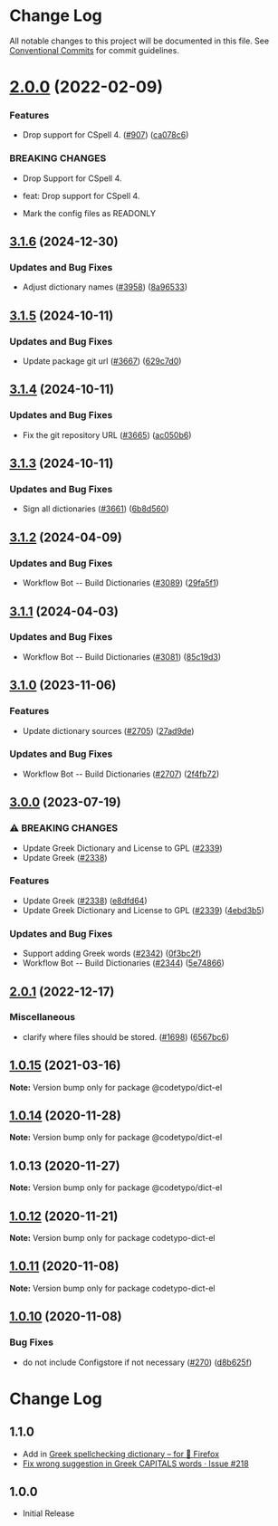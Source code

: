 # Change Log

All notable changes to this project will be documented in this file.
See [Conventional Commits](https://conventionalcommits.org) for commit guidelines.

# [2.0.0](https://github.com/khulnasofto-dicts/compare/@codetypo/dict-el@1.0.15...@codetypo/dict-el@2.0.0) (2022-02-09)


### Features

* Drop support for CSpell 4. ([#907](https://github.com/khulnasofto-dicts/issues/907)) ([ca078c6](https://github.com/khulnasokhulnasoftcommit/ca078c6a2e188cc3cf6276db1ba7e007f0f06f27))


### BREAKING CHANGES

* Drop Support for CSpell 4.

* feat: Drop support for CSpell 4.
* Mark the config files as READONLY





## [3.1.6](https://github.com/khulnasofto-dicts/compare/@codetypo/dict-el@3.1.5...@codetypo/dict-el@3.1.6) (2024-12-30)


### Updates and Bug Fixes

* Adjust dictionary names ([#3958](https://github.com/khulnasofto-dicts/issues/3958)) ([8a96533](https://github.com/khulnasokhulnasoftcommit/8a96533bec21280103740868b81559437c413501))

## [3.1.5](https://github.com/khulnasofto-dicts/compare/@codetypo/dict-el@3.1.4...@codetypo/dict-el@3.1.5) (2024-10-11)


### Updates and Bug Fixes

* Update package git url ([#3667](https://github.com/khulnasofto-dicts/issues/3667)) ([629c7d0](https://github.com/khulnasokhulnasoftcommit/629c7d0a5e1bacad1d3874b1f8372edc3494ef97))

## [3.1.4](https://github.com/khulnasofto-dicts/compare/@codetypo/dict-el@3.1.3...@codetypo/dict-el@3.1.4) (2024-10-11)


### Updates and Bug Fixes

* Fix the git repository URL ([#3665](https://github.com/khulnasofto-dicts/issues/3665)) ([ac050b6](https://github.com/khulnasokhulnasoftcommit/ac050b697d57820109995e92fac5ccc32ced1723))

## [3.1.3](https://github.com/khulnasofto-dicts/compare/@codetypo/dict-el@3.1.2...@codetypo/dict-el@3.1.3) (2024-10-11)


### Updates and Bug Fixes

* Sign all dictionaries ([#3661](https://github.com/khulnasofto-dicts/issues/3661)) ([6b8d560](https://github.com/khulnasokhulnasoftcommit/6b8d560cf51a593458ce42bca415859f872cfc97))

## [3.1.2](https://github.com/khulnasofto-dicts/compare/@codetypo/dict-el@3.1.1...@codetypo/dict-el@3.1.2) (2024-04-09)


### Updates and Bug Fixes

* Workflow Bot -- Build Dictionaries ([#3089](https://github.com/khulnasofto-dicts/issues/3089)) ([29fa5f1](https://github.com/khulnasokhulnasoftcommit/29fa5f1055e50e75911e5915ad188db1aca28559))

## [3.1.1](https://github.com/khulnasofto-dicts/compare/@codetypo/dict-el@3.1.0...@codetypo/dict-el@3.1.1) (2024-04-03)


### Updates and Bug Fixes

* Workflow Bot -- Build Dictionaries ([#3081](https://github.com/khulnasofto-dicts/issues/3081)) ([85c19d3](https://github.com/khulnasokhulnasoftcommit/85c19d31d453be427a465d49d5cb6abdd7d818f0))

## [3.1.0](https://github.com/khulnasofto-dicts/compare/@codetypo/dict-el@3.0.0...@codetypo/dict-el@3.1.0) (2023-11-06)


### Features

* Update dictionary sources ([#2705](https://github.com/khulnasofto-dicts/issues/2705)) ([27ad9de](https://github.com/khulnasokhulnasoftcommit/27ad9de120fc71bc1b9a2aacc4407c423aeee2fd))


### Updates and Bug Fixes

* Workflow Bot -- Build Dictionaries ([#2707](https://github.com/khulnasofto-dicts/issues/2707)) ([2f4fb72](https://github.com/khulnasokhulnasoftcommit/2f4fb72ad0b370c78bdbc19f38ee6a452e767010))

## [3.0.0](https://github.com/khulnasofto-dicts/compare/@codetypo/dict-el@2.0.1...@codetypo/dict-el@3.0.0) (2023-07-19)


### ⚠ BREAKING CHANGES

* Update Greek Dictionary and License to GPL ([#2339](https://github.com/khulnasofto-dicts/issues/2339))
* Update Greek ([#2338](https://github.com/khulnasofto-dicts/issues/2338))

### Features

* Update Greek ([#2338](https://github.com/khulnasofto-dicts/issues/2338)) ([e8dfd64](https://github.com/khulnasokhulnasoftcommit/e8dfd644ffb49db8b8850ffdd8c3fa62c5a09ff2))
* Update Greek Dictionary and License to GPL ([#2339](https://github.com/khulnasofto-dicts/issues/2339)) ([4ebd3b5](https://github.com/khulnasokhulnasoftcommit/4ebd3b5a7184768e51c32d9c697065e08b380c88))


### Updates and Bug Fixes

* Support adding Greek words ([#2342](https://github.com/khulnasofto-dicts/issues/2342)) ([0f3bc2f](https://github.com/khulnasokhulnasoftcommit/0f3bc2fed89f6c9d5699613f0c66d72af17f9d7a))
* Workflow Bot -- Build Dictionaries ([#2344](https://github.com/khulnasofto-dicts/issues/2344)) ([5e74866](https://github.com/khulnasokhulnasoftcommit/5e74866be0354bab2894d961ffffc61ac1b167f0))

## [2.0.1](https://github.com/khulnasofto-dicts/compare/@codetypo/dict-el@2.0.0...@codetypo/dict-el@2.0.1) (2022-12-17)


### Miscellaneous

* clarify where files should be stored. ([#1698](https://github.com/khulnasofto-dicts/issues/1698)) ([6567bc6](https://github.com/khulnasokhulnasoftcommit/6567bc62130404cb32945bdcc3bf07316c839396))

## [1.0.15](https://github.com/khulnasofto-dicts/compare/@codetypo/dict-el@1.0.14...@codetypo/dict-el@1.0.15) (2021-03-16)

**Note:** Version bump only for package @codetypo/dict-el





## [1.0.14](https://github.com/khulnasofto-dicts/compare/@codetypo/dict-el@1.0.13...@codetypo/dict-el@1.0.14) (2020-11-28)

**Note:** Version bump only for package @codetypo/dict-el





## 1.0.13 (2020-11-27)

**Note:** Version bump only for package @codetypo/dict-el





## [1.0.12](https://github.com/khulnasofto-dicts/compare/codetypo-dict-el@1.0.11...codetypo-dict-el@1.0.12) (2020-11-21)

**Note:** Version bump only for package codetypo-dict-el

## [1.0.11](https://github.com/khulnasofto-dicts/compare/codetypo-dict-el@1.0.10...codetypo-dict-el@1.0.11) (2020-11-08)

**Note:** Version bump only for package codetypo-dict-el

## [1.0.10](https://github.com/khulnasofto-dicts/compare/codetypo-dict-el@1.0.9...codetypo-dict-el@1.0.10) (2020-11-08)

### Bug Fixes

- do not include Configstore if not necessary ([#270](https://github.com/khulnasofto-dicts/issues/270)) ([d8b625f](https://github.com/khulnasokhulnasoftcommit/d8b625f2f42d5cc6c4a9390216ac1e5037886e44))

# Change Log

## 1.1.0

- Add in [Greek spellchecking dictionary – for 🦊 Firefox](https://addons.mozilla.org/en-US/firefox/addon/greek-spellchecking-dictionary/)
- [Fix wrong suggestion in Greek CAPITALS words · Issue #218](https://github.com/khulnasofto-dicts/issues/218)

## 1.0.0

- Initial Release

